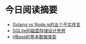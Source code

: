 # 今日阅读摘要

* [Golang vs Node.js的五个不实传言](http://ithare.com/five-myths-used-in-golang-vs-node-js-debate/)
* [SQLite的磁盘存储设计思想](https://sqlite.org/src/file/src/btreeInt.h)
* [HBase的基本数据类型](https://github.com/apache/hbase/blob/master/hbase-common/src/main/java/org/apache/hadoop/hbase/KeyValue.java)

